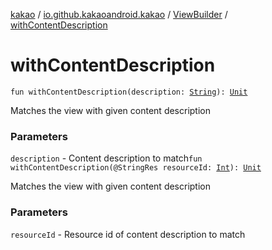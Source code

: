 [kakao](../../index.md) / [io.github.kakaoandroid.kakao](../index.md) / [ViewBuilder](index.md) / [withContentDescription](./with-content-description.md)

# withContentDescription

`fun withContentDescription(description: `[`String`](https://kotlinlang.org/api/latest/jvm/stdlib/kotlin/-string/index.html)`): `[`Unit`](https://kotlinlang.org/api/latest/jvm/stdlib/kotlin/-unit/index.html)

Matches the view with given content description

### Parameters

`description` - Content description to match`fun withContentDescription(@StringRes resourceId: `[`Int`](https://kotlinlang.org/api/latest/jvm/stdlib/kotlin/-int/index.html)`): `[`Unit`](https://kotlinlang.org/api/latest/jvm/stdlib/kotlin/-unit/index.html)

Matches the view with given content description

### Parameters

`resourceId` - Resource id of content description to match